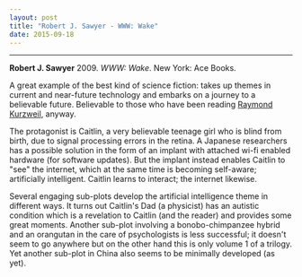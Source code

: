 ```yaml
---
layout: post
title: "Robert J. Sawyer - WWW: Wake"
date: 2015-09-18
---
```




***
<b>Robert J. Sawyer</b> 2009. _WWW: Wake_. New York: Ace Books.

A great example of the best kind of science fiction: takes up themes in current and near-future technology and embarks on a journey to a believable future.  Believable to those who have been reading <a href="https://timeteam.github.io/blog/2015/09/01/How-to-create-a-mind/"> Raymond Kurzweil</a>, anyway.

The protagonist is Caitlin, a very believable teenage girl who is blind from birth, due to signal processing errors in the retina.  A Japanese researchers has a possible solution in the form of an implant with attached wi-fi enabled hardware (for software updates).  But the implant instead enables Caitlin to "see" the internet, which at the same time is becoming self-aware; artificially intelligent.  Caitlin learns to interact; the internet likewise.

Several engaging sub-plots develop the artificial intelligence theme in different ways.  It turns out Caitlin's Dad (a physicist) has an autistic condition which is a revelation to Caitlin (and the reader) and provides some great moments.  Another sub-plot involving a bonobo-chimpanzee hybrid and an orangutan in the care of psychologists is less successful; it doesn't seem to go anywhere but on the other hand this is only volume 1 of a trilogy.  Yet another sub-plot in China also seems to be minimally developed (as yet).




